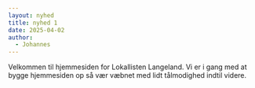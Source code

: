 ```yaml
---
layout: nyhed
title: nyhed 1
date: 2025-04-02
author:
  - Johannes
---
```

Velkommen til hjemmesiden for Lokallisten Langeland. Vi er i gang med at bygge hjemmesiden op så vær væbnet med lidt tålmodighed indtil videre.

